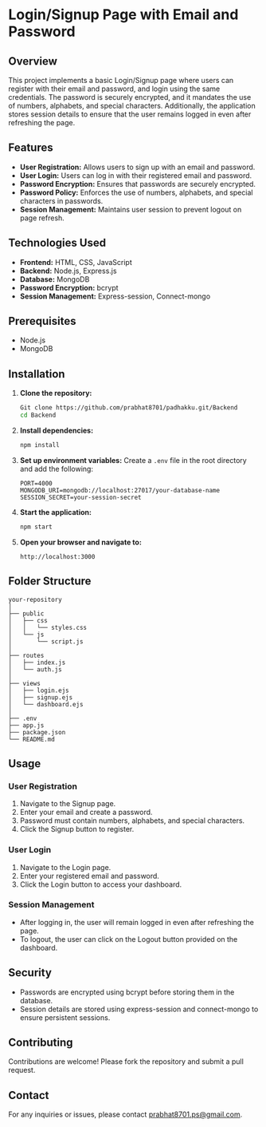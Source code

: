 # Login/Signup Page with Email and Password

## Overview

This project implements a basic Login/Signup page where users can register with their email and password, and login using the same credentials. The password is securely encrypted, and it mandates the use of numbers, alphabets, and special characters. Additionally, the application stores session details to ensure that the user remains logged in even after refreshing the page.

## Features

- **User Registration:** Allows users to sign up with an email and password.
- **User Login:** Users can log in with their registered email and password.
- **Password Encryption:** Ensures that passwords are securely encrypted.
- **Password Policy:** Enforces the use of numbers, alphabets, and special characters in passwords.
- **Session Management:** Maintains user session to prevent logout on page refresh.

## Technologies Used

- **Frontend:** HTML, CSS, JavaScript
- **Backend:** Node.js, Express.js
- **Database:** MongoDB
- **Password Encryption:** bcrypt
- **Session Management:** Express-session, Connect-mongo

## Prerequisites

- Node.js
- MongoDB

## Installation

1. **Clone the repository:**
    ```bash
    Git clone https://github.com/prabhat8701/padhakku.git/Backend
    cd Backend
    ```

2. **Install dependencies:**
    ```bash
    npm install
    ```

3. **Set up environment variables:**
    Create a `.env` file in the root directory and add the following:
    ```
    PORT=4000
    MONGODB_URI=mongodb://localhost:27017/your-database-name
    SESSION_SECRET=your-session-secret
    ```

4. **Start the application:**
    ```bash
    npm start
    ```

5. **Open your browser and navigate to:**
    ```
    http://localhost:3000
    ```

## Folder Structure

```
your-repository
│
├── public
│   ├── css
│   │   └── styles.css
│   └── js
│       └── script.js
│
├── routes
│   ├── index.js
│   └── auth.js
│
├── views
│   ├── login.ejs
│   ├── signup.ejs
│   └── dashboard.ejs
│
├── .env
├── app.js
├── package.json
└── README.md
```

## Usage

### User Registration

1. Navigate to the Signup page.
2. Enter your email and create a password.
3. Password must contain numbers, alphabets, and special characters.
4. Click the Signup button to register.

### User Login

1. Navigate to the Login page.
2. Enter your registered email and password.
3. Click the Login button to access your dashboard.

### Session Management

- After logging in, the user will remain logged in even after refreshing the page.
- To logout, the user can click on the Logout button provided on the dashboard.

## Security

- Passwords are encrypted using bcrypt before storing them in the database.
- Session details are stored using express-session and connect-mongo to ensure persistent sessions.

## Contributing

Contributions are welcome! Please fork the repository and submit a pull request.

## Contact

For any inquiries or issues, please contact prabhat8701.ps@gmail.com.
